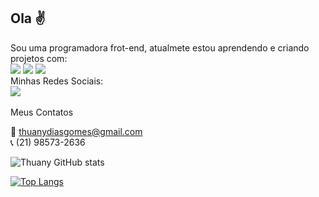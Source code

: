 ## Ola :v:

Sou uma programadora frot-end, atualmete estou aprendendo e criando projetos com:
<br>
 <img src="https://img.shields.io/badge/HTML-239120?style=for-the-badge&logo=html5&logoColor=white"> <img src="https://img.shields.io/badge/CSS-239120?&style=for-the-badge&logo=css3&logoColor=white"> <img src="https://img.shields.io/badge/JavaScript-F7DF1E?style=for-the-badge&logo=javascript&logoColor=black">
<br>
 Minhas Redes Sociais:
<br> <a href= "www.linkedin.com/in/thuany-dias-gomes">
  <img src="https://img.shields.io/badge/LinkedIn-0077B5?style=for-the-badge&logo=linkedin&logoColor=white"/> 
 </a> 
<br>
<br>
Meus Contatos<br>

:e-mail: thuanydiasgomes@gmail.com 
<br>
:telephone_receiver: (21) 98573-2636

![Thuany GitHub stats](https://github-readme-stats.vercel.app/api?username=ThuanyDias&show_icons=true&theme=transparent)


[![Top Langs](https://github-readme-stats.vercel.app/api/top-langs/?username=ThuanyDias)](https://github.com/anuraghazra/github-readme-stats)


